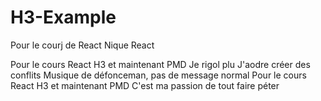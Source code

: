 # H3-Example

Pour le courj de React
Nique React

Pour le cours React H3 et maintenant PMD
Je rigol plu
J'aodre créer des conflits
Musique de défonceman, pas de message normal
Pour le cours React H3 et maintenant PMD
C'est ma passion de tout faire péter
